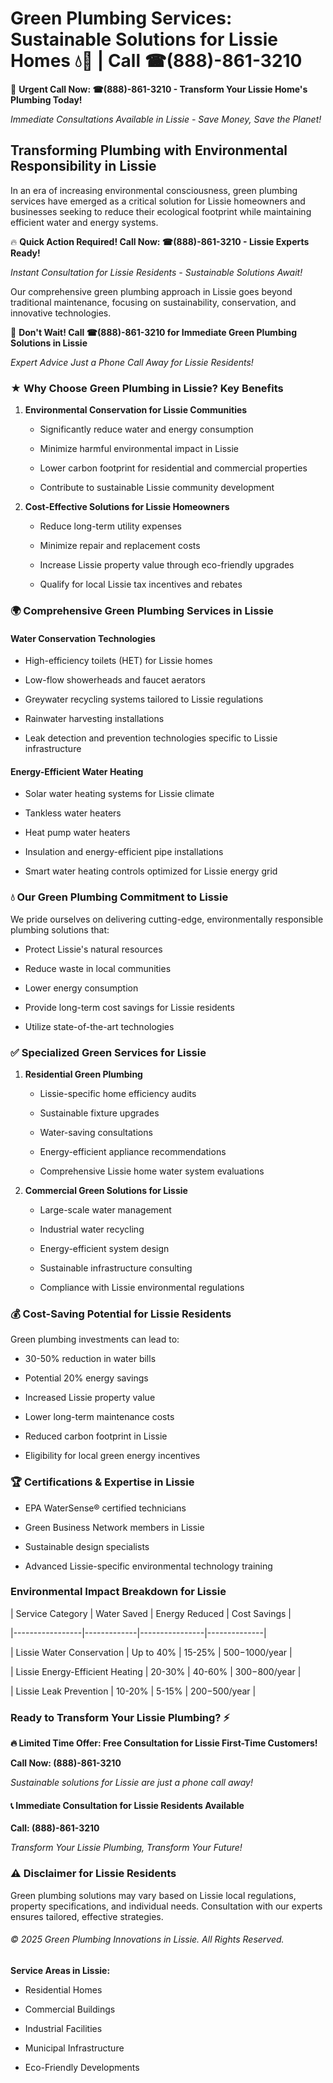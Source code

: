 # Green Plumbing Services: Sustainable Solutions for Lissie Homes 💧🌿 | Call ☎(888)-861-3210

🚨 **Urgent Call Now: ☎(888)-861-3210 - Transform Your Lissie Home's Plumbing Today!**
*Immediate Consultations Available in Lissie - Save Money, Save the Planet!*

## Transforming Plumbing with Environmental Responsibility in Lissie

In an era of increasing environmental consciousness, green plumbing services have emerged as a critical solution for Lissie homeowners and businesses seeking to reduce their ecological footprint while maintaining efficient water and energy systems. 

🔥 **Quick Action Required! Call Now: ☎(888)-861-3210 - Lissie Experts Ready!**
*Instant Consultation for Lissie Residents - Sustainable Solutions Await!*

Our comprehensive green plumbing approach in Lissie goes beyond traditional maintenance, focusing on sustainability, conservation, and innovative technologies.

🚨 **Don't Wait! Call ☎(888)-861-3210 for Immediate Green Plumbing Solutions in Lissie**
*Expert Advice Just a Phone Call Away for Lissie Residents!*

### ★ Why Choose Green Plumbing in Lissie? Key Benefits

1. **Environmental Conservation for Lissie Communities** 
   - Significantly reduce water and energy consumption
   - Minimize harmful environmental impact in Lissie
   - Lower carbon footprint for residential and commercial properties
   - Contribute to sustainable Lissie community development

2. **Cost-Effective Solutions for Lissie Homeowners** 
   - Reduce long-term utility expenses
   - Minimize repair and replacement costs
   - Increase Lissie property value through eco-friendly upgrades
   - Qualify for local Lissie tax incentives and rebates

### 🌍 Comprehensive Green Plumbing Services in Lissie

#### Water Conservation Technologies
- High-efficiency toilets (HET) for Lissie homes
- Low-flow showerheads and faucet aerators
- Greywater recycling systems tailored to Lissie regulations
- Rainwater harvesting installations
- Leak detection and prevention technologies specific to Lissie infrastructure

#### Energy-Efficient Water Heating
- Solar water heating systems for Lissie climate
- Tankless water heaters
- Heat pump water heaters
- Insulation and energy-efficient pipe installations
- Smart water heating controls optimized for Lissie energy grid

### 💧 Our Green Plumbing Commitment to Lissie

We pride ourselves on delivering cutting-edge, environmentally responsible plumbing solutions that:
- Protect Lissie's natural resources
- Reduce waste in local communities
- Lower energy consumption
- Provide long-term cost savings for Lissie residents
- Utilize state-of-the-art technologies

### ✅ Specialized Green Services for Lissie

1. **Residential Green Plumbing**
   - Lissie-specific home efficiency audits
   - Sustainable fixture upgrades
   - Water-saving consultations
   - Energy-efficient appliance recommendations
   - Comprehensive Lissie home water system evaluations

2. **Commercial Green Solutions for Lissie**
   - Large-scale water management
   - Industrial water recycling
   - Energy-efficient system design
   - Sustainable infrastructure consulting
   - Compliance with Lissie environmental regulations

### 💰 Cost-Saving Potential for Lissie Residents

Green plumbing investments can lead to:
- 30-50% reduction in water bills
- Potential 20% energy savings
- Increased Lissie property value
- Lower long-term maintenance costs
- Reduced carbon footprint in Lissie
- Eligibility for local green energy incentives

### 🏆 Certifications & Expertise in Lissie

- EPA WaterSense® certified technicians
- Green Business Network members in Lissie
- Sustainable design specialists
- Advanced Lissie-specific environmental technology training

### Environmental Impact Breakdown for Lissie

| Service Category | Water Saved | Energy Reduced | Cost Savings |
|-----------------|-------------|----------------|--------------|
| Lissie Water Conservation | Up to 40% | 15-25% | $500-$1000/year |
| Lissie Energy-Efficient Heating | 20-30% | 40-60% | $300-$800/year |
| Lissie Leak Prevention | 10-20% | 5-15% | $200-$500/year |

### Ready to Transform Your Lissie Plumbing? ⚡

**🔥 Limited Time Offer: Free Consultation for Lissie First-Time Customers!**

**Call Now: (888)-861-3210**
*Sustainable solutions for Lissie are just a phone call away!*

#### 📞 Immediate Consultation for Lissie Residents Available

**Call: (888)-861-3210**
*Transform Your Lissie Plumbing, Transform Your Future!*

### ⚠️ Disclaimer for Lissie Residents

Green plumbing solutions may vary based on Lissie local regulations, property specifications, and individual needs. Consultation with our experts ensures tailored, effective strategies.

###### © 2025 Green Plumbing Innovations in Lissie. All Rights Reserved.

**Service Areas in Lissie:** 
- Residential Homes
- Commercial Buildings
- Industrial Facilities
- Municipal Infrastructure
- Eco-Friendly Developments